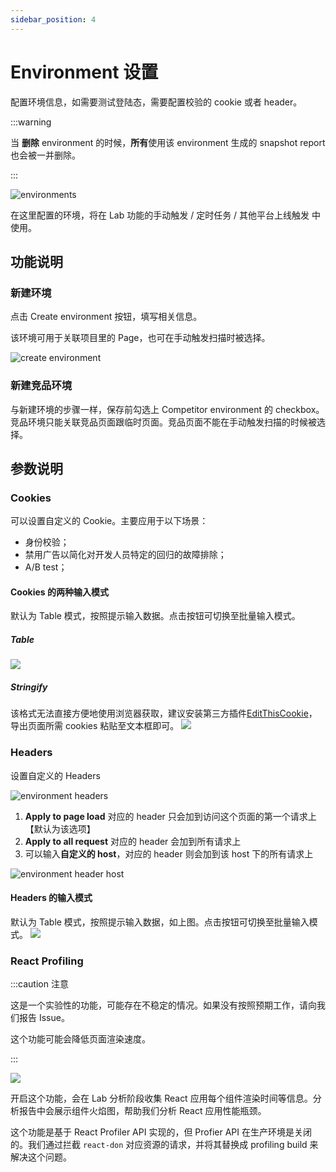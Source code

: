 ```yaml
---
sidebar_position: 4
---
```


# Environment 设置

配置环境信息，如需要测试登陆态，需要配置校验的 cookie 或者 header。

:::warning

当 **删除** environment 的时候，**所有**使用该 environment 生成的 snapshot report 也会被一并删除。

:::

![environments](/settings/environments.png)

在这里配置的环境，将在 Lab 功能的手动触发 / 定时任务 / 其他平台上线触发 中使用。

## 功能说明

### 新建环境

点击 Create environment 按钮，填写相关信息。

该环境可用于关联项目里的 Page，也可在手动触发扫描时被选择。

![create environment](/settings/create-environment.png)

### 新建竞品环境

与新建环境的步骤一样，保存前勾选上 Competitor environment 的 checkbox。竞品环境只能关联竞品页面跟临时页面。竞品页面不能在手动触发扫描的时候被选择。

## 参数说明

### Cookies

可以设置自定义的 Cookie。主要应用于以下场景：

- 身份校验；
- 禁用广告以简化对开发人员特定的回归的故障排除；
- A/B test；

#### Cookies 的两种输入模式

默认为 Table 模式，按照提示输入数据。点击按钮可切换至批量输入模式。

##### Table

![](/settings/cookies-table.png)

##### Stringify

该格式无法直接方便地使用浏览器获取，建议安装第三方插件[EditThisCookie](https://chrome.google.com/webstore/detail/editthiscookie/fngmhnnpilhplaeedifhccceomclgfbg)，导出页面所需 cookies 粘贴至文本框即可。
![](/settings/cookies-stringify.png)

### Headers

设置自定义的 Headers

![environment headers](/settings/environment-headers.png)

1. **Apply to page load** 对应的 header 只会加到访问这个页面的第一个请求上【默认为该选项】
2. **Apply to all request** 对应的 header 会加到所有请求上
3. 可以输入**自定义的 host**，对应的 header 则会加到该 host 下的所有请求上

![environment header host](/settings/environment-header-host.png)

#### Headers 的输入模式

默认为 Table 模式，按照提示输入数据，如上图。点击按钮可切换至批量输入模式。
![](/settings/headers-stringify.png)

### React Profiling

:::caution 注意

这是一个实验性的功能，可能存在不稳定的情况。如果没有按照预期工作，请向我们报告 Issue。

这个功能可能会降低页面渲染速度。

:::

![](/settings/react-profiling.png)

开启这个功能，会在 Lab 分析阶段收集 React 应用每个组件渲染时间等信息。分析报告中会展示组件火焰图，帮助我们分析 React 应用性能瓶颈。

这个功能是基于 React Profiler API 实现的，但 Profier API 在生产环境是关闭的。我们通过拦截 `react-don` 对应资源的请求，并将其替换成 profiling build 来解决这个问题。
